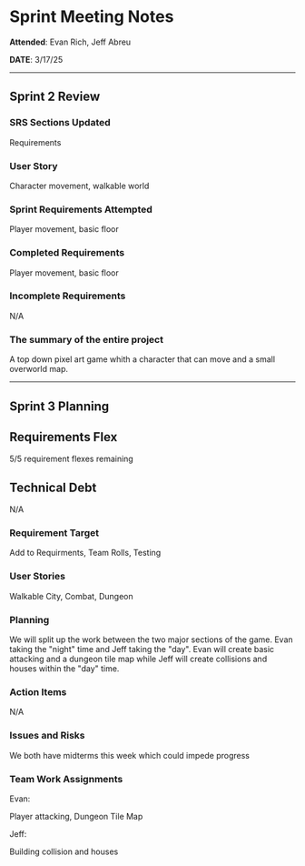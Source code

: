 # Sprint Meeting Notes


**Attended**: Evan Rich, Jeff Abreu

**DATE**: 3/17/25

***

## Sprint 2 Review

### SRS Sections Updated

Requirements

### User Story

Character movement, walkable world

### Sprint Requirements Attempted

Player movement, basic floor

### Completed Requirements

Player movement, basic floor

### Incomplete Requirements

N/A

### The summary of the entire project

A top down pixel art game whith a character that can move and a small overworld map.

***

## Sprint 3 Planning

## Requirements Flex

5/5 requirement flexes remaining

## Technical Debt

N/A

### Requirement Target

Add to Requirments, Team Rolls, Testing

### User Stories

Walkable City, Combat, Dungeon

### Planning

We will split up the work between the two major sections of the game. Evan taking the "night" time and Jeff taking the "day". Evan will create basic attacking and a dungeon tile map 
while Jeff will create collisions and houses within the "day" time.

### Action Items

N/A

### Issues and Risks

We both have midterms this week which could impede progress

### Team Work Assignments
Evan:

Player attacking, Dungeon Tile Map


Jeff:

Building collision and houses

